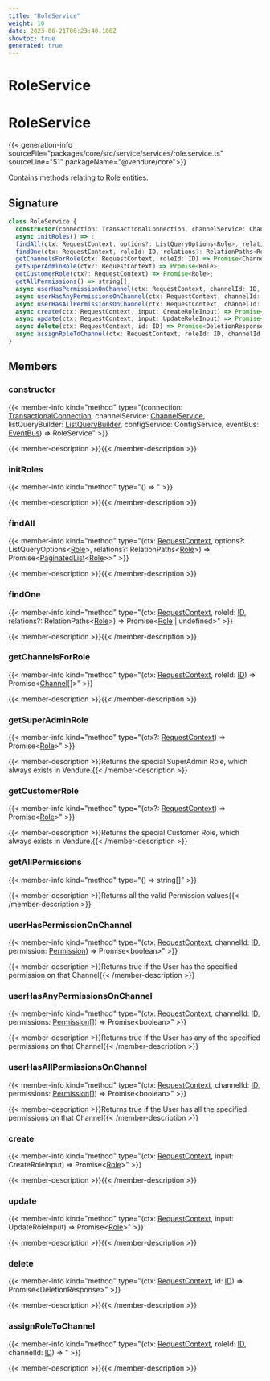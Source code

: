 ```yaml
---
title: "RoleService"
weight: 10
date: 2023-06-21T06:23:40.100Z
showtoc: true
generated: true
---
```

<!-- This file was generated from the Vendure source. Do not modify. Instead, re-run the "docs:build" script -->

# RoleService
<div class="symbol">


# RoleService

{{< generation-info sourceFile="packages/core/src/service/services/role.service.ts" sourceLine="51" packageName="@vendure/core">}}

Contains methods relating to <a href='/typescript-api/entities/role#role'>Role</a> entities.

## Signature

```TypeScript
class RoleService {
  constructor(connection: TransactionalConnection, channelService: ChannelService, listQueryBuilder: ListQueryBuilder, configService: ConfigService, eventBus: EventBus)
  async initRoles() => ;
  findAll(ctx: RequestContext, options?: ListQueryOptions<Role>, relations?: RelationPaths<Role>) => Promise<PaginatedList<Role>>;
  findOne(ctx: RequestContext, roleId: ID, relations?: RelationPaths<Role>) => Promise<Role | undefined>;
  getChannelsForRole(ctx: RequestContext, roleId: ID) => Promise<Channel[]>;
  getSuperAdminRole(ctx?: RequestContext) => Promise<Role>;
  getCustomerRole(ctx?: RequestContext) => Promise<Role>;
  getAllPermissions() => string[];
  async userHasPermissionOnChannel(ctx: RequestContext, channelId: ID, permission: Permission) => Promise<boolean>;
  async userHasAnyPermissionsOnChannel(ctx: RequestContext, channelId: ID, permissions: Permission[]) => Promise<boolean>;
  async userHasAllPermissionsOnChannel(ctx: RequestContext, channelId: ID, permissions: Permission[]) => Promise<boolean>;
  async create(ctx: RequestContext, input: CreateRoleInput) => Promise<Role>;
  async update(ctx: RequestContext, input: UpdateRoleInput) => Promise<Role>;
  async delete(ctx: RequestContext, id: ID) => Promise<DeletionResponse>;
  async assignRoleToChannel(ctx: RequestContext, roleId: ID, channelId: ID) => ;
}
```
## Members

### constructor

{{< member-info kind="method" type="(connection: <a href='/typescript-api/data-access/transactional-connection#transactionalconnection'>TransactionalConnection</a>, channelService: <a href='/typescript-api/services/channel-service#channelservice'>ChannelService</a>, listQueryBuilder: <a href='/typescript-api/data-access/list-query-builder#listquerybuilder'>ListQueryBuilder</a>, configService: ConfigService, eventBus: <a href='/typescript-api/events/event-bus#eventbus'>EventBus</a>) => RoleService"  >}}

{{< member-description >}}{{< /member-description >}}

### initRoles

{{< member-info kind="method" type="() => "  >}}

{{< member-description >}}{{< /member-description >}}

### findAll

{{< member-info kind="method" type="(ctx: <a href='/typescript-api/request/request-context#requestcontext'>RequestContext</a>, options?: ListQueryOptions&#60;<a href='/typescript-api/entities/role#role'>Role</a>&#62;, relations?: RelationPaths&#60;<a href='/typescript-api/entities/role#role'>Role</a>&#62;) => Promise&#60;<a href='/typescript-api/common/paginated-list#paginatedlist'>PaginatedList</a>&#60;<a href='/typescript-api/entities/role#role'>Role</a>&#62;&#62;"  >}}

{{< member-description >}}{{< /member-description >}}

### findOne

{{< member-info kind="method" type="(ctx: <a href='/typescript-api/request/request-context#requestcontext'>RequestContext</a>, roleId: <a href='/typescript-api/common/id#id'>ID</a>, relations?: RelationPaths&#60;<a href='/typescript-api/entities/role#role'>Role</a>&#62;) => Promise&#60;<a href='/typescript-api/entities/role#role'>Role</a> | undefined&#62;"  >}}

{{< member-description >}}{{< /member-description >}}

### getChannelsForRole

{{< member-info kind="method" type="(ctx: <a href='/typescript-api/request/request-context#requestcontext'>RequestContext</a>, roleId: <a href='/typescript-api/common/id#id'>ID</a>) => Promise&#60;<a href='/typescript-api/entities/channel#channel'>Channel</a>[]&#62;"  >}}

{{< member-description >}}{{< /member-description >}}

### getSuperAdminRole

{{< member-info kind="method" type="(ctx?: <a href='/typescript-api/request/request-context#requestcontext'>RequestContext</a>) => Promise&#60;<a href='/typescript-api/entities/role#role'>Role</a>&#62;"  >}}

{{< member-description >}}Returns the special SuperAdmin Role, which always exists in Vendure.{{< /member-description >}}

### getCustomerRole

{{< member-info kind="method" type="(ctx?: <a href='/typescript-api/request/request-context#requestcontext'>RequestContext</a>) => Promise&#60;<a href='/typescript-api/entities/role#role'>Role</a>&#62;"  >}}

{{< member-description >}}Returns the special Customer Role, which always exists in Vendure.{{< /member-description >}}

### getAllPermissions

{{< member-info kind="method" type="() => string[]"  >}}

{{< member-description >}}Returns all the valid Permission values{{< /member-description >}}

### userHasPermissionOnChannel

{{< member-info kind="method" type="(ctx: <a href='/typescript-api/request/request-context#requestcontext'>RequestContext</a>, channelId: <a href='/typescript-api/common/id#id'>ID</a>, permission: <a href='/typescript-api/common/permission#permission'>Permission</a>) => Promise&#60;boolean&#62;"  >}}

{{< member-description >}}Returns true if the User has the specified permission on that Channel{{< /member-description >}}

### userHasAnyPermissionsOnChannel

{{< member-info kind="method" type="(ctx: <a href='/typescript-api/request/request-context#requestcontext'>RequestContext</a>, channelId: <a href='/typescript-api/common/id#id'>ID</a>, permissions: <a href='/typescript-api/common/permission#permission'>Permission</a>[]) => Promise&#60;boolean&#62;"  >}}

{{< member-description >}}Returns true if the User has any of the specified permissions on that Channel{{< /member-description >}}

### userHasAllPermissionsOnChannel

{{< member-info kind="method" type="(ctx: <a href='/typescript-api/request/request-context#requestcontext'>RequestContext</a>, channelId: <a href='/typescript-api/common/id#id'>ID</a>, permissions: <a href='/typescript-api/common/permission#permission'>Permission</a>[]) => Promise&#60;boolean&#62;"  >}}

{{< member-description >}}Returns true if the User has all the specified permissions on that Channel{{< /member-description >}}

### create

{{< member-info kind="method" type="(ctx: <a href='/typescript-api/request/request-context#requestcontext'>RequestContext</a>, input: CreateRoleInput) => Promise&#60;<a href='/typescript-api/entities/role#role'>Role</a>&#62;"  >}}

{{< member-description >}}{{< /member-description >}}

### update

{{< member-info kind="method" type="(ctx: <a href='/typescript-api/request/request-context#requestcontext'>RequestContext</a>, input: UpdateRoleInput) => Promise&#60;<a href='/typescript-api/entities/role#role'>Role</a>&#62;"  >}}

{{< member-description >}}{{< /member-description >}}

### delete

{{< member-info kind="method" type="(ctx: <a href='/typescript-api/request/request-context#requestcontext'>RequestContext</a>, id: <a href='/typescript-api/common/id#id'>ID</a>) => Promise&#60;DeletionResponse&#62;"  >}}

{{< member-description >}}{{< /member-description >}}

### assignRoleToChannel

{{< member-info kind="method" type="(ctx: <a href='/typescript-api/request/request-context#requestcontext'>RequestContext</a>, roleId: <a href='/typescript-api/common/id#id'>ID</a>, channelId: <a href='/typescript-api/common/id#id'>ID</a>) => "  >}}

{{< member-description >}}{{< /member-description >}}


</div>
